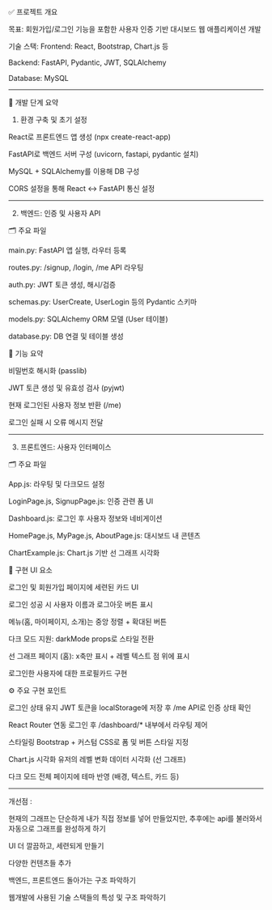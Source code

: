 ✅ 프로젝트 개요

목표: 회원가입/로그인 기능을 포함한 사용자 인증 기반 대시보드 웹 애플리케이션 개발

기술 스택:
Frontend: React, Bootstrap, Chart.js 등

Backend: FastAPI, Pydantic, JWT, SQLAlchemy

Database: MySQL 

-------------------------------------------------------------

🔧 개발 단계 요약

1. 환경 구축 및 초기 설정

React로 프론트엔드 앱 생성 (npx create-react-app)

FastAPI로 백엔드 서버 구성 (uvicorn, fastapi, pydantic 설치)

MySQL + SQLAlchemy를 이용해 DB 구성

CORS 설정을 통해 React ↔ FastAPI 통신 설정

-------------------------------------------------------------

2. 백엔드: 인증 및 사용자 API
   
🗂 주요 파일

main.py: FastAPI 앱 실행, 라우터 등록

routes.py: /signup, /login, /me API 라우팅

auth.py: JWT 토큰 생성, 해시/검증

schemas.py: UserCreate, UserLogin 등의 Pydantic 스키마

models.py: SQLAlchemy ORM 모델 (User 테이블)

database.py: DB 연결 및 테이블 생성


🔐 기능 요약

비밀번호 해시화 (passlib)

JWT 토큰 생성 및 유효성 검사 (pyjwt)

현재 로그인된 사용자 정보 반환 (/me)

로그인 실패 시 오류 메시지 전달

--------------------------------------------------------------

3. 프론트엔드: 사용자 인터페이스

   
🗂 주요 파일

App.js: 라우팅 및 다크모드 설정

LoginPage.js, SignupPage.js: 인증 관련 폼 UI

Dashboard.js: 로그인 후 사용자 정보와 네비게이션

HomePage.js, MyPage.js, AboutPage.js: 대시보드 내 콘텐츠

ChartExample.js: Chart.js 기반 선 그래프 시각화



🎨 구현 UI 요소

로그인 및 회원가입 페이지에 세련된 카드 UI

로그인 성공 시 사용자 이름과 로그아웃 버튼 표시

메뉴(홈, 마이페이지, 소개)는 중앙 정렬 + 확대된 버튼

다크 모드 지원: darkMode props로 스타일 전환

선 그래프 페이지 (홈): x축만 표시 + 레벨 텍스트 점 위에 표시

로그인한 사용자에 대한 프로필카드 구현



⚙️ 주요 구현 포인트

로그인 상태 유지
JWT 토큰을 localStorage에 저장 후 /me API로 인증 상태 확인

React Router 연동
로그인 후 /dashboard/* 내부에서 라우팅 제어

스타일링
Bootstrap + 커스텀 CSS로 폼 및 버튼 스타일 지정

Chart.js 시각화
유저의 레벨 변화 데이터 시각화 (선 그래프)

다크 모드
전체 페이지에 테마 반영 (배경, 텍스트, 카드 등)


----------------------------------------------


개선점 : 

 현재의 그래프는 단순하게 내가 직접 정보를 넣어 만들었지만, 추후에는 api를 불러와서 자동으로 그래프를 완성하게 하기

UI 더 깔끔하고, 세련되게 만들기

다양한 컨텐츠들 추가

백엔드, 프론트엔드 돌아가는 구조 파악하기

웹개발에 사용된 기술 스택들의 특성 및 구조 파악하기
